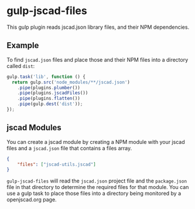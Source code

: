 # gulp-jscad-files
This gulp plugin reads jscad.json library files, and their NPM dependencies.

## Example
To find `jscad.json` files and place those and their NPM files into a directory called `dist`:

```javascript
gulp.task('lib', function () {
  return gulp.src('node_modules/**/jscad.json')
    .pipe(plugins.plumber())
    .pipe(plugins.jscadFiles())
    .pipe(plugins.flatten())
    .pipe(gulp.dest('dist'));
});
```

## jscad Modules
You can create a jscad module by creating a NPM module with your jscad files and a `jscad.json` file that contains a files array.

```json
{
    "files": ["jscad-utils.jscad"]
}
```

`gulp-jscad-files` will read the `jscad.json` project file and the `package.json` file in that directory to determine the required files for that module.  You can use a gulp task to place those files into a directory being monitored by a openjscad.org page.
